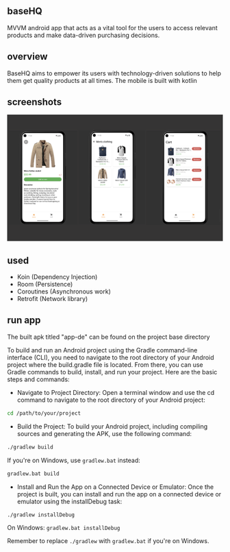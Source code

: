 ## baseHQ
MVVM android app that acts as a vital tool for the users to access relevant products and make data-driven purchasing decisions.

## overview
BaseHQ aims to empower its users with technology-driven solutions to help them
get quality products at all times. The mobile is built with kotlin

## screenshots
![alt text](https://github.com/tumininucodes/baseHQ/blob/main/Screenshot%202023-08-11%20at%2011.46.59.png)


## used
- Koin (Dependency Injection)
- Room (Persistence)
- Coroutines (Asynchronous work)
- Retrofit (Network library)

## run app

The built apk titled "app-de" can be found on the project base directory

To build and run an Android project using the Gradle command-line interface (CLI), you need to navigate to the root directory of your Android project where the build.gradle file is located. From there, you can use Gradle commands to build, install, and run your project. Here are the basic steps and commands:

- Navigate to Project Directory:
Open a terminal window and use the cd command to navigate to the root directory of your Android project:

```sh
cd /path/to/your/project
```

- Build the Project:
To build your Android project, including compiling sources and generating the APK, use the following command:

```sh
./gradlew build
```
If you're on Windows, use `gradlew.bat` instead:

```sh
gradlew.bat build
```

- Install and Run the App on a Connected Device or Emulator:
Once the project is built, you can install and run the app on a connected device or emulator using the installDebug task:

```sh
./gradlew installDebug
```

On Windows:
`gradlew.bat installDebug`


Remember to replace `./gradlew` with `gradlew.bat` if you're on Windows.
